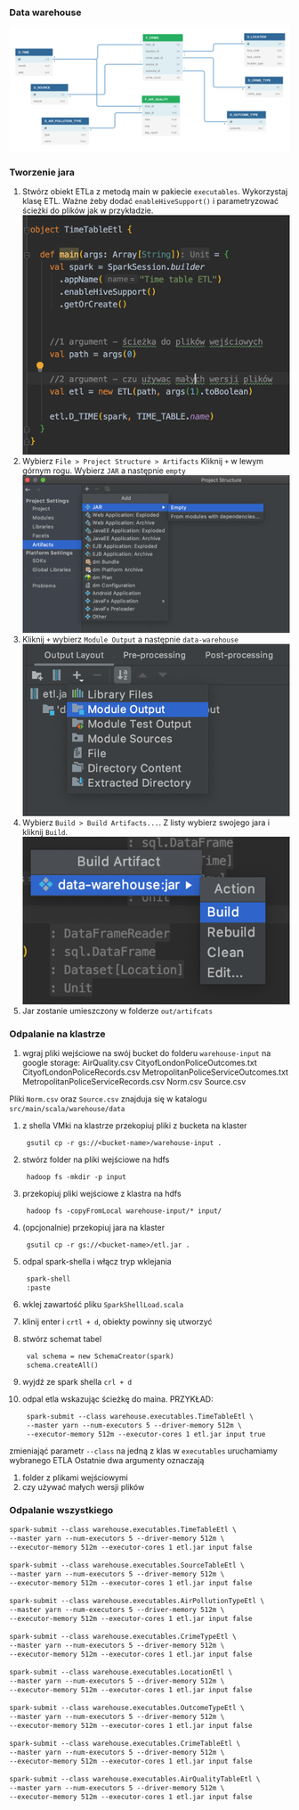 ### Data warehouse

![schema](readme-assets/updated_schema.png)

### Tworzenie jara
1. Stwórz obiekt ETLa z metodą main w pakiecie `executables`. Wykorzystaj klasę ETL. 
Ważne żeby dodać `enableHiveSupport()` i parametryzować ścieżki do plików jak w przykładzie.
![1](readme-assets/tut7.png)
1. Wybierz `File > Project Structure > Artifacts`
Kliknij `+` w lewym górnym rogu. Wybierz `JAR` a następnie 
`empty`
![2](readme-assets/tut5.png)
1. Kliknij `+` wybierz `Module Output` a następnie `data-warehouse`
![3](readme-assets/tut6.png)
1. Wybierz `Build > Build Artifacts...`. Z listy wybierz swojego jara 
i kliknij `Build`. 
![4](readme-assets/tut4.png)
1. Jar zostanie umieszczony w folderze `out/artifcats`

### Odpalanie na klastrze
1. wgraj pliki wejściowe na swój bucket do folderu `warehouse-input` na google storage:
        AirQuality.csv
        CityofLondonPoliceOutcomes.txt
        CityofLondonPoliceRecords.csv
        MetropolitanPoliceServiceOutcomes.txt
        MetropolitanPoliceServiceRecords.csv
        Norm.csv
        Source.csv
        
Pliki `Norm.csv` oraz `Source.csv` znajduja się w katalogu `src/main/scala/warehouse/data`
    
1. z shella VMki na klastrze przekopiuj pliki z bucketa na klaster 
        
        gsutil cp -r gs://<bucket-name>/warehouse-input .
1. stwórz folder na pliki wejściowe na hdfs 

        hadoop fs -mkdir -p input
1. przekopiuj pliki wejściowe z klastra na hdfs 
        
        hadoop fs -copyFromLocal warehouse-input/* input/
        
1. (opcjonalnie) przekopiuj jara na klaster 
        
        gsutil cp -r gs://<bucket-name>/etl.jar .
 
1. odpal spark-shella i włącz tryp wklejania
    
        spark-shell 
        :paste
        
1. wklej zawartość pliku `SparkShellLoad.scala`
        
1. klinij enter i `crtl + d`, obiekty powinny się utworzyć
1. stwórz schemat tabel 

        val schema = new SchemaCreator(spark)
        schema.createAll()
1. wyjdź ze spark shella `crl + d`
1. odpal etla wskazując ścieżkę do maina. PRZYKŁAD:
        
        spark-submit --class warehouse.executables.TimeTableEtl \
        --master yarn --num-executors 5 --driver-memory 512m \
        --executor-memory 512m --executor-cores 1 etl.jar input true

zmieniająć parametr `--class` na jedną z klas w `executables` uruchamiamy wybranego ETLA 
Ostatnie dwa argumenty oznaczają 
1) folder z plikami wejściowymi 
2) czy używać małych wersji plików 

### Odpalanie wszystkiego 
```
spark-submit --class warehouse.executables.TimeTableEtl \
--master yarn --num-executors 5 --driver-memory 512m \
--executor-memory 512m --executor-cores 1 etl.jar input false

spark-submit --class warehouse.executables.SourceTableEtl \
--master yarn --num-executors 5 --driver-memory 512m \
--executor-memory 512m --executor-cores 1 etl.jar input false

spark-submit --class warehouse.executables.AirPollutionTypeEtl \
--master yarn --num-executors 5 --driver-memory 512m \
--executor-memory 512m --executor-cores 1 etl.jar input false

spark-submit --class warehouse.executables.CrimeTypeEtl \
--master yarn --num-executors 5 --driver-memory 512m \
--executor-memory 512m --executor-cores 1 etl.jar input false

spark-submit --class warehouse.executables.LocationEtl \
--master yarn --num-executors 5 --driver-memory 512m \
--executor-memory 512m --executor-cores 1 etl.jar input false

spark-submit --class warehouse.executables.OutcomeTypeEtl \
--master yarn --num-executors 5 --driver-memory 512m \
--executor-memory 512m --executor-cores 1 etl.jar input false

spark-submit --class warehouse.executables.CrimeTableEtl \
--master yarn --num-executors 5 --driver-memory 512m \
--executor-memory 512m --executor-cores 1 etl.jar input false

spark-submit --class warehouse.executables.AirQualityTableEtl \
--master yarn --num-executors 5 --driver-memory 512m \
--executor-memory 512m --executor-cores 1 etl.jar input false
```

